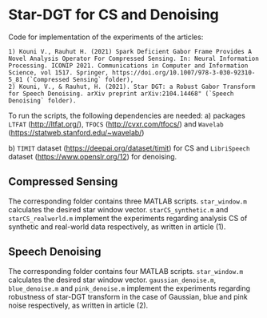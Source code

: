 # Star-DGT for CS and Denoising

Code for implementation of the experiments of the articles:

```
1) Kouni V., Rauhut H. (2021) Spark Deficient Gabor Frame Provides A Novel Analysis Operator For Compressed Sensing. In: Neural Information Processing. ICONIP 2021. Communications in Computer and Information Science, vol 1517. Springer, https://doi.org/10.1007/978-3-030-92310-5_81 (`Compressed Sensing` folder),
2) Kouni, V., & Rauhut, H. (2021). Star DGT: a Robust Gabor Transform for Speech Denoising. arXiv preprint arXiv:2104.14468" (`Speech Denoising` folder).
```

To run the scripts, the following dependencies are needed:
a) packages `LTFAT` (http://ltfat.org/), `TFOCS` (http://cvxr.com/tfocs/) and `Wavelab` (https://statweb.stanford.edu/~wavelab/)

b) `TIMIT` dataset (https://deepai.org/dataset/timit) for CS and `LibriSpeech` dataset (https://www.openslr.org/12) for denoising.

## Compressed Sensing

The corresponding folder contains three MATLAB scripts. `star_window.m` calculates the desired star window vector. `starCS_synthetic.m` and `starCS_realworld.m` implement the experiments regarding analysis CS of synthetic and real-world data respectively, as written in article (1).

## Speech Denoising

The corresponding folder contains four MATLAB scripts. `star_window.m` calculates the desired star window vector. `gaussian_denoise.m`, `blue_denoise.m` and `pink_denoise.m` implement the experiments regarding robustness of star-DGT transform in the case of Gaussian, blue and pink noise respectively, as written in article (2).
